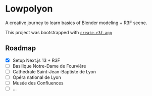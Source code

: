 # Lowpolyon

A creative journey to learn basics of Blender modeling + R3F scene.

This project was bootstrapped with [`create-r3f-app`](https://github.com/utsuboco/create-r3f-app)

## Roadmap

- [x] Setup Next.js 13 + R3F
- [ ] Basilique Notre-Dame de Fourvière
- [ ] Cathédrale Saint-Jean-Baptiste de Lyon
- [ ] Opéra national de Lyon
- [ ] Musée des Confluences
- [ ] ...